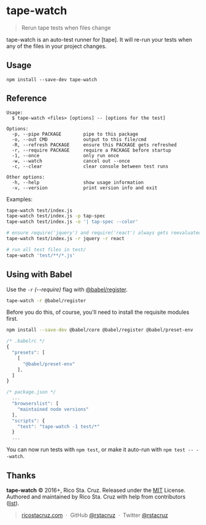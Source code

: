 # tape-watch

> Rerun tape tests when files change

tape-watch is an auto-test runner for [tape]. It will re-run your tests when any of the files in your project changes.

## Usage

```
npm install --save-dev tape-watch
```

## Reference

```
Usage:
  $ tape-watch <files> [options] -- [options for the test]

Options:
  -p, --pipe PACKAGE        pipe to this package
  -o, --out CMD             output to this file/cmd
  -R, --refresh PACKAGE     ensure this PACKAGE gets refreshed
  -r, --require PACKAGE     require a PACKAGE before startup
  -1, --once                only run once
  -w, --watch               cancel out --once
  -c, --clear               clear console between test runs

Other options:
  -h, --help                show usage information
  -v, --version             print version info and exit
```
Examples:

```sh
tape-watch test/index.js
tape-watch test/index.js -p tap-spec
tape-watch test/index.js -o '| tap-spec --color'

# ensure require('jquery') and require('react') always gets reevaluated
tape-watch test/index.js -r jquery -r react

# run all test files in test/
tape-watch 'test/**/*.js'
```

## Using with Babel

Use the `-r` *(--require)* flag with [@babel/register](https://www.npmjs.com/package/@babel/register).

```sh
tape-watch -r @babel/register
```

Before you do this, of course, you'll need to install the requisite modules first.

```sh
npm install --save-dev @babel/core @babel/register @babel/preset-env
```

```js
/* .babelrc */
{
  "presets": [
    [
      "@babel/preset-env"
    ],
  ]
}
```

```js
/* package.json */
  ...
  "browserslist": [
    "maintained node versions"
  ],
  "scripts": {
    "test": "tape-watch -1 test/*"
  }
  ...
```

You can now run tests with `npm test`, or make it auto-run with `npm test -- --watch`.

## Thanks

**tape-watch** © 2016+, Rico Sta. Cruz. Released under the [MIT] License.<br>
Authored and maintained by Rico Sta. Cruz with help from contributors ([list][contributors]).

> [ricostacruz.com](http://ricostacruz.com) &nbsp;&middot;&nbsp;
> GitHub [@rstacruz](https://github.com/rstacruz) &nbsp;&middot;&nbsp;
> Twitter [@rstacruz](https://twitter.com/rstacruz)

[MIT]: http://mit-license.org/
[contributors]: http://github.com/rstacruz/tape-watch/contributors
